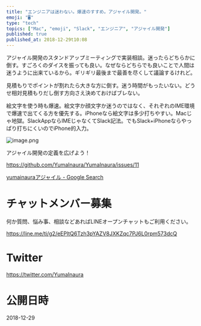 ```yaml
---
title: "エンジニアは迷わない。爆速のすすめ。アジャイル開発。"
emoji: "🖥"
type: "tech"
topics: ["Mac", "emoji", "Slack", "エンジニア", "アジャイル開発"]
published: true
published_at: 2018-12-29t10:08
---
```


アジャイル開発のスタンドアップミーティングで実装相談。迷ったらどちらかに倒す。すごろくのダイスを振っても良い。なぜならどちらでも良いことで人間は迷うように出来ているから。ギリギリ最後まで最善を尽くして議論するけれど。

見積もりでポイントが割れたら大きな方に倒す。迷う時間がもったいない。どうせ相対見積もりだし倒す方向さえ決めておけばブレない。

絵文字を使う時も爆速。絵文字か顔文字か迷うのではなく、それぞれのIME環境で爆速で出てくる方を優先する。iPhoneなら絵文字は多少打ちやすい。Macじゃ地獄。SlackAppならIMEじゃなくてSlack記法。でもSlack+iPhoneならやっぱり打ちにくいのでiPhone的入力。

![image.png](https://qiita-image-store.s3.amazonaws.com/0/89618/6335313c-de5d-2a9d-bcea-cc29e4f33fe5.png)

アジャイル開発の定義を広げよう！

https://github.com/YumaInaura/YumaInaura/issues/11

[yumainauraアジャイル - Google Search](https://www.google.com/search?q=yumainaura%E3%82%A2%E3%82%B8%E3%83%A3%E3%82%A4%E3%83%AB&oq=yumainaura%E3%82%A2%E3%82%B8%E3%83%A3%E3%82%A4%E3%83%AB&aqs=chrome..69i57.1956j0j7&sourceid=chrome&ie=UTF-8)








<!-- Update From Qiita API -->

# チャットメンバー募集


何か質問、悩み事、相談などあればLINEオープンチャットもご利用ください。

https://line.me/ti/g2/eEPltQ6Tzh3pYAZV8JXKZqc7PJ6L0rpm573dcQ





# Twitter


https://twitter.com/YumaInaura


<!-- Update From Qiita API -->



# 公開日時

2018-12-29
